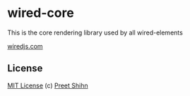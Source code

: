 # wired-core

This is the core rendering library used by all wired-elements

[wiredjs.com](https://wiredjs.com)

## License
[MIT License](https://github.com/wiredjs/wired-elements/blob/master/LICENSE) (c) [Preet Shihn](https://twitter.com/preetster)